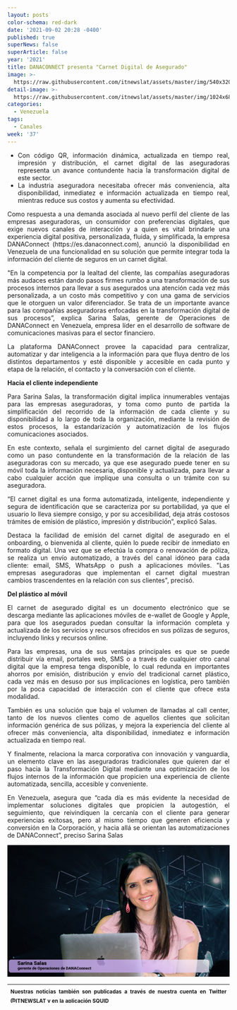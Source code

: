 ```yaml
---
layout: posts
color-schema: red-dark
date: '2021-09-02 20:28 -0400'
published: true
superNews: false
superArticle: false
year: '2021'
title: DANACONNECT presenta "Carnet Digital de Asegurado"
image: >-
  https://raw.githubusercontent.com/itnewslat/assets/master/img/540x320/Sarina-Salas-p.jpg
detail-image: >-
  https://raw.githubusercontent.com/itnewslat/assets/master/img/1024x680/Sarina-Salas-g.jpg
categories:
  - Venezuela
tags:
  - Canales
week: '37'
---
```

<ul style="list-style-type: disc; text-align: justify;">
	<li>Con código QR, información dinámica, actualizada en tiempo real, impresión y distribución, el carnet digital de las aseguradoras representa un avance contundente hacia la transformación digital de este sector.</li>
	<li>La industria aseguradora necesitaba ofrecer más conveniencia, alta disponibilidad, inmediatez e información actualizada en tiempo real, mientras reduce sus costos y aumenta su efectividad.</li>
</ul>
<p style="text-align: justify;">Como respuesta a una demanda asociada al nuevo perfil del cliente de las empresas aseguradoras, un consumidor con preferencias digitales, que exige nuevos canales de interacción y a quien es vital brindarle una experiencia digital positiva, personalizada, fluida, y simplificada, la empresa DANAConnect (https://es.danaconnect.com), anunció la disponibilidad en Venezuela de una funcionalidad en su solución que permite integrar toda la información del cliente de seguros en un carnet digital.</p>
<p style="text-align: justify;">"En la competencia por la lealtad del cliente, las compañías aseguradoras más audaces están dando pasos firmes rumbo a una transformación de sus procesos internos para llevar a sus asegurados una atención cada vez más personalizada, a un costo más competitivo y con una gama de servicios que le otorguen un valor diferenciador. Se trata de un importante avance para las compañías aseguradoras enfocadas en la transformación digital de sus procesos”, explica Sarina Salas, gerente de Operaciones de DANAConnect en Venezuela, empresa líder en el desarrollo de software de comunicaciones masivas para el sector financiero.</p>
<p style="text-align: justify;">La plataforma DANAConnect provee la capacidad para centralizar, automatizar y dar inteligencia a la información para que fluya dentro de los distintos departamentos y esté disponible y accesible en cada punto y etapa de la relación, el contacto y la conversación con el cliente.</p>
<p style="text-align: justify;"><strong>Hacia el cliente independiente</strong></p>
<p style="text-align: justify;">Para Sarina Salas, la transformación digital implica innumerables ventajas para las empresas aseguradoras, y toma como punto de partida la simplificación del recorrido de la información de cada cliente y su disponibilidad a lo largo de toda la organización, mediante la revisión de estos procesos, la estandarización y automatización de los flujos comunicaciones asociados.</p>
<p style="text-align: justify;">En este contexto, señala el surgimiento del carnet digital de asegurado como un paso contundente en la transformación de la relación de las aseguradoras con su mercado, ya que ese asegurado puede tener en su móvil toda la información necesaria, disponible y actualizada, para llevar a cabo cualquier acción que implique una consulta o un trámite con su aseguradora.</p>
<p style="text-align: justify;">“El carnet digital es una forma automatizada, inteligente, independiente y segura de identificación que se caracteriza por su portabilidad, ya que el usuario lo lleva siempre consigo, y por su accesibilidad, deja atrás costosos trámites de emisión de plástico, impresión y distribución”, explicó Salas.</p>
<p style="text-align: justify;">Destaca la facilidad de emisión del carnet digital de asegurado en el onboarding, o bienvenida al cliente, quién lo puede recibir de inmediato en formato digital. Una vez que se efectúa la compra o renovación de póliza, se realiza un envío automatizado, a través del canal idóneo para cada cliente: email, SMS, WhatsApp o push a aplicaciones móviles. "Las empresas aseguradoras que implementan el carnet digital muestran cambios trascendentes en la relación con sus clientes", precisó.</p>
<p style="text-align: justify;"><strong>Del plástico al móvil </strong></p>
<p style="text-align: justify;">El carnet de asegurado digital es un documento electrónico que se descarga mediante las aplicaciones móviles de e-wallet de Google y Apple, para que los asegurados puedan consultar la información completa y actualizada de los servicios y recursos ofrecidos en sus pólizas de seguros, incluyendo links y recursos online.</p>
<p style="text-align: justify;">Para las empresas, una de sus ventajas principales es que se puede distribuir vía email, portales web, SMS o a través de cualquier otro canal digital que la empresa tenga disponible, lo cual redunda en importantes ahorros por emisión, distribución y envío del tradicional carnet plástico, cada vez más en desuso por sus implicaciones en logística, pero también por la poca capacidad de interacción con el cliente que ofrece esta modalidad.</p>
<p style="text-align: justify;">También es una solución que baja el volumen de llamadas al call center, tanto de los nuevos clientes como de aquellos clientes que solicitan información genérica de sus pólizas, y mejora la experiencia del cliente al ofrecer más conveniencia, alta disponibilidad, inmediatez e información actualizada en tiempo real.</p>
<p style="text-align: justify;">Y finalmente, relaciona la marca corporativa con innovación y vanguardia, un elemento clave en las aseguradoras tradicionales que quieren dar el paso hacia la Transformación Digital mediante una optimización de los flujos internos de la información que propicien una experiencia de cliente automatizada, sencilla, accesible y conveniente.</p>
<p style="text-align: justify;">En Venezuela, asegura que “cada día es más evidente la necesidad de implementar soluciones digitales que propicien la autogestión, el seguimiento, que reivindiquen la cercanía con el cliente para generar experiencias exitosas, pero al mismo tiempo que generen eficiencia y conversión en la Corporación, y hacia allá se orientan las automatizaciones de DANAConnect”, preciso Sarina Salas</p>

![](https://raw.githubusercontent.com/itnewslat/assets/master/img/540x320/Sarina-Salas-p.jpg)

<table style="height: 42px;" width="569">
<tbody>
<tr>
<td style="text-align: justify;"><sub><strong>Nuestras noticias también son publicadas a través de nuestra cuenta en Twitter <a href="https://twitter.com/itnewslat?lang=es">@ITNEWSLAT</a> y en la aplicación <a href="https://squidapp.co/en/">SQUID</a></strong></sub></td>
</tr>
</tbody>
</table>
